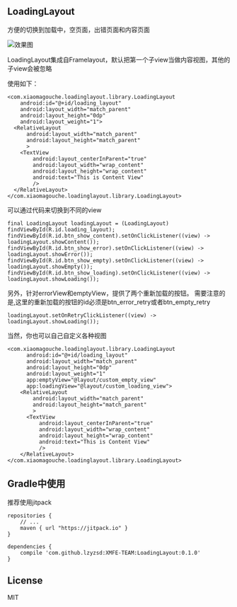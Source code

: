 ## LoadingLayout

方便的切换到加载中，空页面，出错页面和内容页面

![效果图](https://github.com/ibore/XLoadLayout/blob/master/image/demo.gif)

LoadingLayout集成自Framelayout，默认把第一个子view当做内容视图，其他的子view会被忽略

使用如下：

```
<com.xiaomagouche.loadinglayout.library.LoadingLayout
    android:id="@+id/loading_layout"
    android:layout_width="match_parent"
    android:layout_height="0dp"
    android:layout_weight="1">
  <RelativeLayout
      android:layout_width="match_parent"
      android:layout_height="match_parent"
      >
    <TextView
        android:layout_centerInParent="true"
        android:layout_width="wrap_content"
        android:layout_height="wrap_content"
        android:text="This is Content View"
        />
  </RelativeLayout>
</com.xiaomagouche.loadinglayout.library.LoadingLayout>
```

可以通过代码来切换到不同的view

```
final LoadingLayout loadingLayout = (LoadingLayout) findViewById(R.id.loading_layout);
findViewById(R.id.btn_show_content).setOnClickListener((view) -> loadingLayout.showContent());
findViewById(R.id.btn_show_error).setOnClickListener((view) -> loadingLayout.showError());
findViewById(R.id.btn_show_empty).setOnClickListener((view) -> loadingLayout.showEmpty());
findViewById(R.id.btn_show_loading).setOnClickListener((view) -> loadingLayout.showLoading());
```

另外，针对errorView和emptyView，提供了两个重新加载的按钮。
需要注意的是,这里的重新加载的按钮的id必须是btn_error_retry或者btn_empty_retry
```
loadingLayout.setOnRetryClickListener((view) -> loadingLayout.showLoading());
```

当然，你也可以自己自定义各种视图
```
<com.xiaomagouche.loadinglayout.library.LoadingLayout
      android:id="@+id/loading_layout"
      android:layout_width="match_parent"
      android:layout_height="0dp"
      android:layout_weight="1"
      app:emptyView="@layout/custom_empty_view"
      app:loadingView="@layout/custom_loading_view">
    <RelativeLayout
        android:layout_width="match_parent"
        android:layout_height="match_parent"
        >
      <TextView
          android:layout_centerInParent="true"
          android:layout_width="wrap_content"
          android:layout_height="wrap_content"
          android:text="This is Content View"
          />
    </RelativeLayout>
</com.xiaomagouche.loadinglayout.library.LoadingLayout>
```

## Gradle中使用

推荐使用jitpack
```
repositories {
    // ...
    maven { url "https://jitpack.io" }
}

dependencies {
    compile 'com.github.lzyzsd:XMFE-TEAM:LoadingLayout:0.1.0'
}
```


## License

MIT
